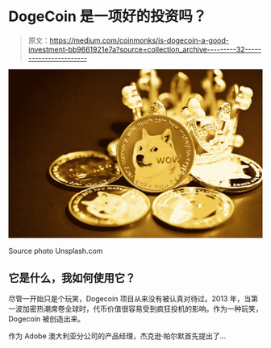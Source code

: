 # DogeCoin 是一项好的投资吗？

> 原文：<https://medium.com/coinmonks/is-dogecoin-a-good-investment-bb9661921e7a?source=collection_archive---------32----------------------->

![](img/d48197353cf1545d02cba07dea7cb2ce.png)

Source photo Unsplash.com

## 它是什么，我如何使用它？

尽管一开始只是个玩笑，Dogecoin 项目从来没有被认真对待过。2013 年，当第一波加密热潮席卷全球时，代币价值很容易受到疯狂投机的影响。作为一种玩笑，Dogecoin 被创造出来。

作为 Adobe 澳大利亚分公司的产品经理，杰克逊·帕尔默首先提出了…
